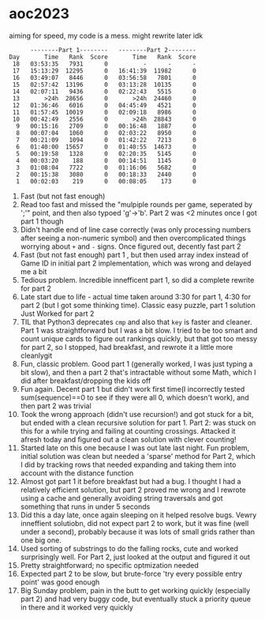 # aoc2023

aiming for speed, my code is a mess. might rewrite later idk

```
      --------Part 1--------   --------Part 2--------
Day       Time   Rank  Score       Time   Rank  Score
 18   03:53:35   7931      0          -      -      -
 17   15:13:29  12295      0   16:41:39  11982      0
 16   03:49:07   8446      0   03:56:58   7801      0
 15   02:57:42  13196      0   03:13:28  10135      0
 14   02:07:11   9436      0   02:22:43   5515      0
 13       >24h  28656      0       >24h  24460      0
 12   01:36:46   6016      0   04:45:49   4521      0
 11   01:57:45  10019      0   02:09:18   8986      0
 10   00:42:49   2556      0       >24h  28843      0
  9   00:15:16   2709      0   00:16:48   1887      0
  8   00:07:04   1060      0   02:03:22   8950      0
  7   00:21:09   1094      0   01:42:22   7213      0
  6   01:40:00  15657      0   01:40:55  14673      0
  5   00:19:58   1328      0   02:20:35   5145      0
  4   00:03:20    188      0   00:14:51   1145      0
  3   01:08:04   7722      0   01:16:06   5682      0
  2   00:15:38   3080      0   00:18:33   2440      0
  1   00:02:03    219      0   00:08:05    173      0
```
1. Fast (but not fast enough)
2. Read too fast and missed the "mulpiple rounds per game, seperated by ';'" point, and then also typoed 'g'->'b'. Part 2 was <2 minutes once I got part 1 though
3. Didn't handle end of line case correctly (was only processing numbers after seeing a non-numeric symbol) and then overcomplicated things worrying about `+` and `-` signs. Once figured out, decently fast part 2
4. Fast (but not fast enough) part 1 , but then used array index instead of Game ID in initial part 2 implementation, which was wrong and delayed me a bit
5. Tedious problem. Incredible innefficent part 1, so did a complete rewrite for part 2
6. Late start due to life - actual time taken around 3:30 for part 1, 4:30 for part 2 (but I got some thinking time). Classic easy puzzle, part 1 solution Just Worked for part 2
7. TIL that Python3 deprecates `cmp` and also that `key` is faster and cleaner. Part 1 was straightforward but I was a bit slow. I tried to be too smart and count unique cards to figure out rankings quickly, but that got too messy for part 2, so I stopped, had breakfast, and rewrote it a little more cleanlygit 
8. Fun, classic problem. Good part 1 (generally worked, I was just typing a bit slow), and then a part 2 that's intractable without some Math, which I did after breakfast/dropping the kids off
9. Fun again. Decent part 1 but didn't work first time(I incorrectly tested sum(sequence)==0 to see if they were all 0, which doesn't work), and then part 2 was trivial
10. Took the wrong approach (didn't use recursion!) and got stuck for a bit, but ended with a clean recursive solution for part 1. Part 2: was stuck on this for a while trying and failing at counting crossings. Attacked it afresh today and figured out a clean solution with clever counting!
11. Started late on this one because I was out late last night. Fun problem, initial solution was clean but needed a 'sparse' method for Part 2, which I did by tracking rows that needed expanding and taking them into account with the distance function
12. Almost got part 1 it before breakfast but had a bug. I thought I had a relatively efficient solution, but part 2 proved me wrong and I rewrote using a cache and generally avoiding string traversals and got something that runs in under 5 seconds
13. Did this a day late, once again sleeping on it helped resolve bugs. Vewry inneffient solutiobn, did not expect part 2 to work, but it was fine (well under a second), probably because it was lots of small grids rather than one big one.
14. Used sorting of substrings to do the falling rocks, cute and worked surprisingly well. For Part 2, just looked at the output and figured it out
15. Pretty straightforward; no specific optmization needed
16. Expected part 2 to be slow, but brute-force 'try every possible entry point' was good enough
17. Big Sunday problem, pain in the butt to get working quickly (especially part 2) and had very buggy code, but eventually stuck a priority queue in there and it worked very quickly